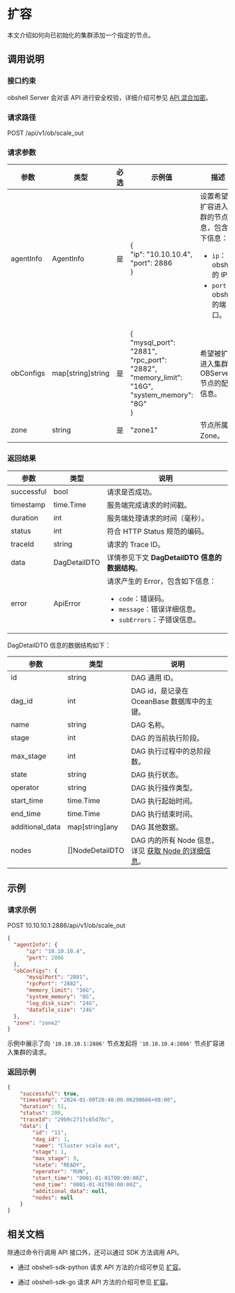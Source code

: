 # 扩容

本文介绍如何向已初始化的集群添加一个指定的节点。

## 调用说明

### 接口约束

obshell Server 会对该 API 进行安全校验，详细介绍可参见 [API 混合加密](../20.api-hybrid-encryption.md)。

### 请求路径

POST /api/v1/ob/scale_out

### 请求参数

| 参数 | 类型 | 必选 | 示例值 | 描述 |
| --- | --- | --- | --- | --- |
| agentInfo | AgentInfo | 是 | {<br>"ip": "10.10.10.4",<br>"port": 2886<br>}  | 设置希望被扩容进入集群的节点信息，包含如下信息：<ul><li>`ip`：obshell 的 IP。</li><li>`port`：obshell 的端口。</li></ul> |
| obConfigs | map[string]string | 是 | {<br>"mysql_port": "2881",<br>"rpc_port": "2882",<br>"memory_limit": "16G",<br>"system_memory": "8G"<br>} | 希望被扩容进入集群的 OBServer 节点的配置信息。 |
| zone | string | 是 | "zone1" | 节点所属 Zone。 |

### 返回结果

| 参数 | 类型 | 说明 |
| --- | --- | --- |
| successful | bool | 请求是否成功。 |
| timestamp | time.Time | 服务端完成请求的时间戳。 |
| duration | int | 服务端处理请求的时间（毫秒）。 |
| status | int | 符合 HTTP Status 规范的编码。 |
| traceId | string | 请求的 Trace ID。 |
| data | DagDetailDTO | 详情参见下文 **DagDetailDTO 信息的数据结构**。 |
| error | ApiError | 请求产生的 Error，包含如下信息：<ul><li>`code`：错误码。</li><li>`message`：错误详细信息。</li><li>`subErrors`：子错误信息。</li></ul> |

DagDetailDTO 信息的数据结构如下：

| 参数 | 类型 | 说明 |
| --- | --- | --- |
| id | string | DAG 通用 ID。 |
| dag_id | int | DAG id，是记录在 OceanBase 数据库中的主键。 |
| name | string | DAG 名称。 |
| stage | int | DAG 的当前执行阶段。 |
| max_stage | int | DAG 执行过程中的总阶段数。 |
| state | string | DAG 执行状态。 |
| operator | string | DAG 执行操作类型。 |
| start_time | time.Time | DAG 执行起始时间。 |
| end_time | time.Time | DAG 执行结束时间。 |
| additional_data | map[string]any | DAG 其他数据。 |
| nodes | []NodeDetailDTO | DAG 内的所有 Node 信息，详见 [获取 Node 的详细信息](../1000.task-management/2100.get-node-detail.md)。 |

## 示例

### 请求示例

POST 10.10.10.1:2886/api/v1/ob/scale_out

```json
{
  "agentInfo": {
      "ip": "10.10.10.4",
      "port": 2886
  },
  "obConfigs": {
      "mysqlPort": "2881",
      "rpcPort": "2882",
      "memory_limit": "16G",
      "system_memory": "8G",
      "log_disk_size": "24G",
      "datafile_size": "24G"
  },
  "zone": "zone2"
}
```

示例中展示了向 `'10.10.10.1:2886'` 节点发起将 `'10.10.10.4:2886'` 节点扩容进入集群的请求。

### 返回示例

```json
{
    "successful": true,
    "timestamp": "2024-01-09T20:40:00.86290666+08:00",
    "duration": 51,
    "status": 200,
    "traceId": "29b9c2717c65d7bc",
    "data": {
        "id": "11",
        "dag_id": 1,
        "name": "Cluster scale out",
        "stage": 1,
        "max_stage": 9,
        "state": "READY",
        "operator": "RUN",
        "start_time": "0001-01-01T00:00:00Z",
        "end_time": "0001-01-01T00:00:00Z",
        "additional_data": null,
        "nodes": null
    }
}
```

## 相关文档

除通过命令行调用 API 接口外，还可以通过 SDK 方法调用 API。

* 通过 obshell-sdk-python 请求 API 方法的介绍可参见 [扩容](../../500.obshell-sdk-reference/100.python/200.cluster-management/1400.scale-out-of-python.md)。

* 通过 obshell-sdk-go 请求 API 方法的介绍可参见 [扩容](../../500.obshell-sdk-reference/200.go/200.cluster-management/1400.scale-out-of-go.md)。
